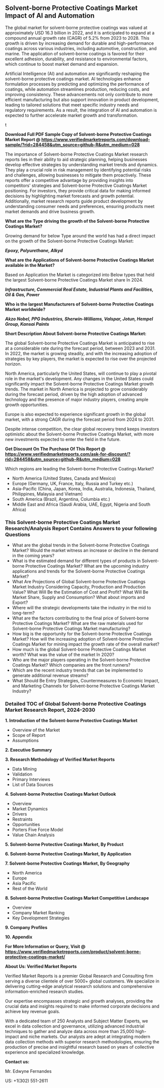 <h2>Solvent-borne Protective Coatings Market Impact of AI and Automation</h2><p>The global market for solvent-borne protective coatings was valued at approximately USD 16.3 billion in 2022, and it is anticipated to expand at a compound annual growth rate (CAGR) of 5.2% from 2023 to 2028. This growth is driven by increasing demand for durable and high-performance coatings across various industries, including automotive, construction, and marine. The application of solvent-borne coatings is favored for their excellent adhesion, durability, and resistance to environmental factors, which continue to boost market demand and expansion.</p><p>Artificial Intelligence (AI) and automation are significantly reshaping the solvent-borne protective coatings market. AI technologies enhance formulation processes by predicting and optimizing the performance of coatings, while automation streamlines production, reducing costs, and improving consistency. These advancements not only contribute to more efficient manufacturing but also support innovation in product development, leading to tailored solutions that meet specific industry needs and regulatory requirements. As a result, the integration of AI and automation is expected to further accelerate market growth and transformation.</p>t</p><p id="" class=""><strong>Download Full PDF Sample Copy of Solvent-borne Protective Coatings Market Report @ <a href="https://www.verifiedmarketreports.com/download-sample/?rid=284458&utm_source=github-R&utm_medium=028" target="_blank">https://www.verifiedmarketreports.com/download-sample/?rid=284458&utm_source=github-R&utm_medium=028</a></strong></p><p>The importance of&nbsp;Solvent-borne Protective Coatings Market research reports lies in their ability to aid strategic planning, helping businesses develop effective strategies by understanding market trends and dynamics. They play a crucial role in risk management by identifying potential risks and challenges, allowing businesses to mitigate them proactively. These reports offer a competitive advantage by providing insights into competitors' strategies and Solvent-borne Protective Coatings Market positioning. For investors, they provide critical data for making informed decisions by highlighting market forecasts and growth potential. Additionally, market research reports guide product development by understanding consumer needs and preferences, ensuring products meet market demands and drive business growth.</p><p><strong>What are the&nbsp;Type driving the growth of the Solvent-borne Protective Coatings Market?</strong></p><p id="" class="">Growing demand for below Type around the world has had a direct impact on the growth of the Solvent-borne Protective Coatings Market:</p><em><strong>Epoxy, Polyurethane, Alkyd</strong></em></p><strong>What are the&nbsp;Applications&nbsp;of Solvent-borne Protective Coatings Market available in the Market?</strong></p><p id="" class="">Based on Application the Market is categorized into Below types that held the largest Solvent-borne Protective Coatings Market share In 2024.</p><em><strong>Infrastructure, Commercial Real Estate, Industrial Plants and Facilities, Oil & Gas, Power</strong></em></p><strong>Who is the largest Manufacturers of Solvent-borne Protective Coatings Market worldwide?</strong></p><p><em><strong>Akzo Nobel, PPG Industries, Sherwin-Williams, Valspar, Jotun, Hempel Group, Kansai Paints</strong></em></p><p id="" class=""><strong>Short Description About Solvent-borne Protective Coatings Market:</strong></p><p>The global Solvent-borne Protective Coatings Market is anticipated to rise at a considerable rate during the forecast period, between 2023 and 2031. In 2022, the market is growing steadily, and with the increasing adoption of strategies by key players, the market is expected to rise over the projected horizon.</p><p>North America, particularly the United States, will continue to play a pivotal role in the market's development. Any changes in the United States could significantly impact the Solvent-borne Protective Coatings Market growth trends. The market in North America is projected to grow considerably during the forecast period, driven by the high adoption of advanced technology and the presence of major industry players, creating ample growth opportunities.</p><p>Europe is also expected to experience significant growth in the global market, with a strong CAGR during the forecast period from 2024 to 2031.</p><p>Despite intense competition, the clear global recovery trend keeps investors optimistic about the Solvent-borne Protective Coatings Market, with more new investments expected to enter the field in the future.</p><p id="" class=""><strong>Get Discount On The Purchase Of This Report @ <a href="https://www.verifiedmarketreports.com/ask-for-discount/?rid=284458&utm_source=github-R&utm_medium=028" target="_blank">https://www.verifiedmarketreports.com/ask-for-discount/?rid=284458&utm_source=github-R&utm_medium=028</a></strong></p>Which regions are leading the Solvent-borne Protective Coatings Market?</p><ul><li>North America (United States, Canada and Mexico)</li><li>Europe (Germany, UK, France, Italy, Russia and Turkey etc.)</li><li>Asia-Pacific (China, Japan, Korea, India, Australia, Indonesia, Thailand, Philippines, Malaysia and Vietnam)</li><li>South America (Brazil, Argentina, Columbia etc.)</li><li>Middle East and Africa (Saudi Arabia, UAE, Egypt, Nigeria and South Africa)</li></ul><h3 id="" class="">This Solvent-borne Protective Coatings Market Research/Analysis Report Contains Answers to your following Questions</h3><ul><li>What are the global trends in the Solvent-borne Protective Coatings Market? Would the market witness an increase or decline in the demand in the coming years?</li><li>What is the estimated demand for different types of products in Solvent-borne Protective Coatings Market? What are the upcoming industry applications and trends for the Solvent-borne Protective Coatings Market?</li><li>What Are Projections of Global Solvent-borne Protective Coatings Market Industry Considering Capacity, Production and Production Value? What Will Be the Estimation of Cost and Profit? What Will Be Market Share, Supply and Consumption? What about imports and Export?</li><li>Where will the strategic developments take the industry in the mid to long-term?</li><li>What are the factors contributing to the final price of Solvent-borne Protective Coatings Market? What are the raw materials used for Solvent-borne Protective Coatings Market manufacturing?</li><li>How big is the opportunity for the Solvent-borne Protective Coatings Market? How will the increasing adoption of Solvent-borne Protective Coatings Market for mining impact the growth rate of the overall market?</li><li>How much is the global Solvent-borne Protective Coatings Market worth? What was the value of the market In 2020?</li><li>Who are the major players operating in the Solvent-borne Protective Coatings Market? Which companies are the front runners?</li><li>Which are the recent industry trends that can be implemented to generate additional revenue streams?</li><li>What Should Be Entry Strategies, Countermeasures to Economic Impact, and Marketing Channels for Solvent-borne Protective Coatings Market Industry?</li></ul><h3 id="" class="">Detailed TOC of Global Solvent-borne Protective Coatings Market Research Report, 2024-2030</h3><p id="" class=""><strong>1. Introduction of the Solvent-borne Protective Coatings Market</strong></p><ul><li>Overview of the Market</li><li>Scope of Report</li><li>Assumptions</li></ul><p id="" class=""><strong>2. Executive Summary</strong></p><p id="" class=""><strong>3. Research Methodology of Verified Market Reports</strong></p><ul><li>Data Mining</li><li>Validation</li><li>Primary Interviews</li><li>List of Data Sources</li></ul><p id="" class=""><strong>4. Solvent-borne Protective Coatings Market Outlook</strong></p><ul><li>Overview</li><li>Market Dynamics</li><li>Drivers</li><li>Restraints</li><li>Opportunities</li><li>Porters Five Force Model</li><li>Value Chain Analysis</li></ul><p id="" class=""><strong>5. Solvent-borne Protective Coatings Market, By Product</strong></p><p id="" class=""><strong>6. Solvent-borne Protective Coatings Market, By Application</strong></p><p id="" class=""><strong>7. Solvent-borne Protective Coatings Market, By Geography</strong></p><ul><li>North America</li><li>Europe</li><li>Asia Pacific</li><li>Rest of the World</li></ul><p id="" class=""><strong>8. Solvent-borne Protective Coatings Market Competitive Landscape</strong></p><ul><li>Overview</li><li>Company Market Ranking</li><li>Key Development Strategies</li></ul><p id="" class=""><strong>9. Company Profiles</strong></p><p id="" class=""><strong>10. Appendix</strong></p><p id="" class=""><strong>For More Information or Query, Visit @ <a href="https://www.verifiedmarketreports.com/product/solvent-borne-protective-coatings-market/" target="_blank">https://www.verifiedmarketreports.com/product/solvent-borne-protective-coatings-market/</a></strong></p><p id="" class=""><strong>About Us: Verified Market Reports</strong></p><p id="" class="">Verified Market Reports is a premier Global Research and Consulting firm serving a diverse clientele of over 5000+ global customers. We specialize in delivering cutting-edge analytical research solutions and comprehensive information-enriched research studies.</p><p id="" class="">Our expertise encompasses strategic and growth analyses, providing the crucial data and insights required to make informed corporate decisions and achieve key revenue goals.</p><p id="" class="">With a dedicated team of 250 Analysts and Subject Matter Experts, we excel in data collection and governance, utilizing advanced industrial techniques to gather and analyze data across more than 25,000 high-impact and niche markets. Our analysts are adept at integrating modern data collection methods with superior research methodologies, ensuring the production of precise and insightful research based on years of collective experience and specialized knowledge.</p><p id="" class=""><strong>Contact us:</strong></p><p id="" class="">Mr. Edwyne Fernandes</p><p id="" class="">US: +1(302) 551-2611</p>